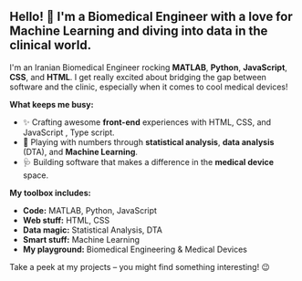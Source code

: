 ## Hello! 👋 I'm a Biomedical Engineer  with a love for Machine Learning and diving into data in the clinical world.

I'm an Iranian Biomedical Engineer rocking **MATLAB**, **Python**, **JavaScript**, **CSS**, and **HTML**.
I get really excited about bridging the gap between software and the clinic, especially when it comes to cool medical devices!

**What keeps me busy:**

* ✨ Crafting awesome **front-end** experiences with HTML, CSS, and JavaScript , Type script.
* 🧠 Playing with numbers through **statistical analysis**, **data analysis** (DTA), and **Machine Learning**.
* 🩺 Building software that makes a difference in the **medical device** space.

**My toolbox includes:**

* **Code:** MATLAB, Python, JavaScript
* **Web stuff:** HTML, CSS
* **Data magic:** Statistical Analysis, DTA
* **Smart stuff:** Machine Learning
* **My playground:** Biomedical Engineering & Medical Devices

Take a peek at my projects – you might find something interesting! 😉

